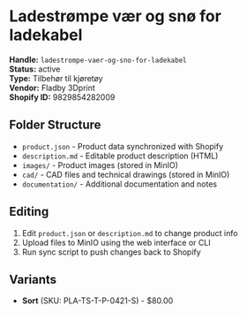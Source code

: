 # Ladestrømpe vær og snø for ladekabel

**Handle:** `ladestrompe-vaer-og-sno-for-ladekabel`  
**Status:** active  
**Type:** Tilbehør til kjøretøy  
**Vendor:** Fladby 3Dprint  
**Shopify ID:** 9829854282009  

## Folder Structure

- `product.json` - Product data synchronized with Shopify
- `description.md` - Editable product description (HTML)
- `images/` - Product images (stored in MinIO)
- `cad/` - CAD files and technical drawings (stored in MinIO)
- `documentation/` - Additional documentation and notes

## Editing

1. Edit `product.json` or `description.md` to change product info
2. Upload files to MinIO using the web interface or CLI
3. Run sync script to push changes back to Shopify

## Variants

- **Sort** (SKU: PLA-TS-T-P-0421-S) - $80.00
